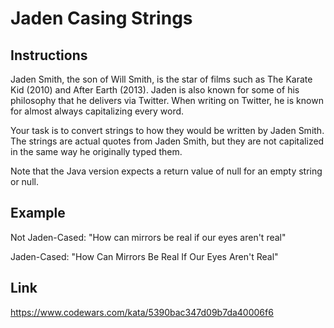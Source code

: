 # Jaden Casing Strings

## Instructions

Jaden Smith, the son of Will Smith, is the star of films such as The Karate Kid (2010) and After Earth (2013). Jaden is also known for some of his philosophy that he delivers via Twitter. When writing on Twitter, he is known for almost always capitalizing every word.

Your task is to convert strings to how they would be written by Jaden Smith. The strings are actual quotes from Jaden Smith, but they are not capitalized in the same way he originally typed them.

Note that the Java version expects a return value of null for an empty string or null.

## Example

Not Jaden-Cased: "How can mirrors be real if our eyes aren't real"

Jaden-Cased: "How Can Mirrors Be Real If Our Eyes Aren't Real"

## Link

<https://www.codewars.com/kata/5390bac347d09b7da40006f6>
